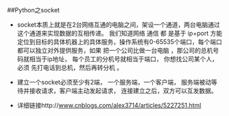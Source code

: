 ##Python之socket

* socket本质上就是在2台网络互通的电脑之间，架设一个通道，两台电脑通过这个通道来实现数据的互相传递。 我们知道网络 通信 都 是基于 ip+port 方能定位到目标的具体机器上的具体服务，操作系统有0-65535个端口，每个端口都可以独立对外提供服务，如果 把一个公司比做一台电脑 ，那公司的总机号码就相当于ip地址， 每个员工的分机号就相当于端口， 你想找公司某个人，必须 先打电话到总机，然后再转分机 。

* 建立一个socket必须至少有2端， 一个服务端，一个客户端， 服务端被动等待并接收请求，客户端主动发起请求， 连接建立之后，双方可以互发数据。 
* 详细链接http://www.cnblogs.com/alex3714/articles/5227251.html